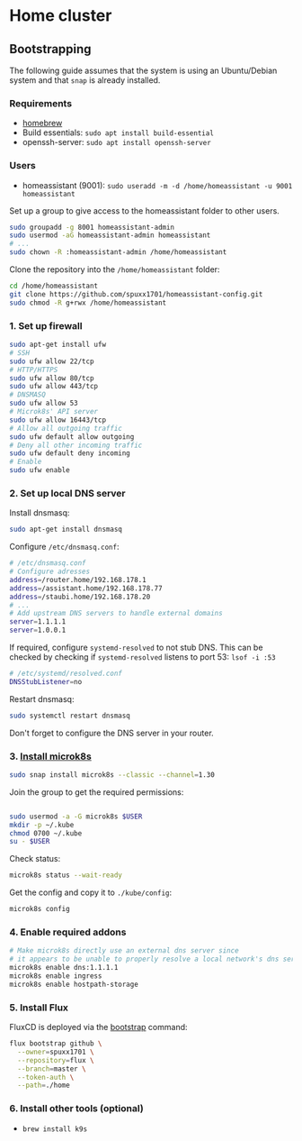 # Home cluster

## Bootstrapping

The following guide assumes that the system is using an Ubuntu/Debian system and that `snap` is already installed.

### Requirements

- [homebrew](https://docs.brew.sh/Homebrew-on-Linux)
- Build essentials: `sudo apt install build-essential`
- openssh-server: `sudo apt install openssh-server`

### Users

- homeassistant (9001): `sudo useradd -m -d /home/homeassistant -u 9001 homeassistant`

Set up a group to give access to the homeassistant folder to other users.

```bash
sudo groupadd -g 8001 homeassistant-admin
sudo usermod -aG homeassistant-admin homeassistant
# ...
sudo chown -R :homeassistant-admin /home/homeassistant
```

Clone the repository into the `/home/homeassistant` folder:

```bash
cd /home/homeassistant
git clone https://github.com/spuxx1701/homeassistant-config.git
sudo chmod -R g+rwx /home/homeassistant
```

### 1. Set up firewall

```bash
sudo apt-get install ufw
# SSH
sudo ufw allow 22/tcp
# HTTP/HTTPS
sudo ufw allow 80/tcp
sudo ufw allow 443/tcp
# DNSMASQ
sudo ufw allow 53
# Microk8s' API server
sudo ufw allow 16443/tcp
# Allow all outgoing traffic
sudo ufw default allow outgoing
# Deny all other incoming traffic
sudo ufw default deny incoming
# Enable
sudo ufw enable
```

### 2. Set up local DNS server

Install dnsmasq:

```bash
sudo apt-get install dnsmasq
```

Configure `/etc/dnsmasq.conf`:

```bash
# /etc/dnsmasq.conf
# Configure adresses
address=/router.home/192.168.178.1
address=/assistant.home/192.168.178.77
address=/staubi.home/192.168.178.20
# ...
# Add upstream DNS servers to handle external domains
server=1.1.1.1
server=1.0.0.1
```

If required, configure `systemd-resolved` to not stub DNS. This can be checked by checking if `systemd-resolved` listens to port 53: `lsof -i :53`

```bash
# /etc/systemd/resolved.conf
DNSStubListener=no
```

Restart dnsmasq:

```bash
sudo systemctl restart dnsmasq
```

Don't forget to configure the DNS server in your router.

### 3. [Install microk8s](https://microk8s.io/docs/getting-started)

```bash
sudo snap install microk8s --classic --channel=1.30
```

Join the group to get the required permissions:

```bash

sudo usermod -a -G microk8s $USER
mkdir -p ~/.kube
chmod 0700 ~/.kube
su - $USER
```

Check status:

```bash
microk8s status --wait-ready
```

Get the config and copy it to `./kube/config`:

```bash
microk8s config
```

### 4. Enable required addons

```bash
# Make microk8s directly use an external dns server since
# it appears to be unable to properly resolve a local network's dns server
microk8s enable dns:1.1.1.1
microk8s enable ingress
microk8s enable hostpath-storage
```

### 5. Install Flux

FluxCD is deployed via the [bootstrap](https://fluxcd.io/flux/cmd/flux_bootstrap/) command:

```bash
flux bootstrap github \
  --owner=spuxx1701 \
  --repository=flux \
  --branch=master \
  --token-auth \
  --path=./home
```

### 6. Install other tools (optional)

- `brew install k9s`
